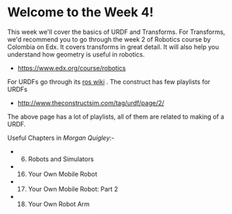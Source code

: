 # Welcome to the Week 4!

This week we'll cover the basics of URDF and Transforms. 
For Transforms, we'd recommend you to go through the week 2 of Robotics course by Colombia on Edx. It covers transforms in great detail. It will also help you understand how geometry is useful in robotics.

- https://www.edx.org/course/robotics 

For URDFs go through its [ros wiki]( http://wiki.ros.org/urdf/Tutorials ) . The construct has few playlists for URDFs
- http://www.theconstructsim.com/tag/urdf/page/2/ 

The above page has a lot of playlists, all of them are related to making of a URDF.  


Useful Chapters in _Morgan Quigley_:-
- 6. Robots and Simulators
- 16. Your Own Mobile Robot
- 17. Your Own Mobile Robot: Part 2
- 18. Your Own Robot Arm
